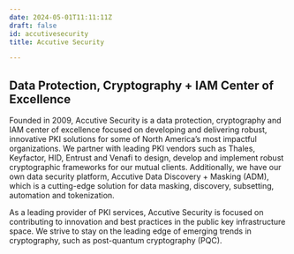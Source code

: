 ```yaml
---
date: 2024-05-01T11:11:11Z
draft: false
id: accutivesecurity
title: Accutive Security

---
```


## Data Protection, Cryptography + IAM Center of Excellence

Founded in 2009, Accutive Security is a data protection, cryptography and IAM center of excellence focused on developing and delivering robust, innovative PKI solutions for some of North America’s most impactful organizations. We partner with leading PKI vendors such as Thales, Keyfactor, HID, Entrust and Venafi to design, develop and implement robust cryptographic frameworks for our mutual clients. Additionally, we have our own data security platform, Accutive Data Discovery + Masking (ADM), which is a cutting-edge solution for data masking, discovery, subsetting, automation and tokenization.

As a leading provider of PKI services, Accutive Security is focused on contributing to innovation and best practices in the public key infrastructure space. We strive to stay on the leading edge of emerging trends in cryptography, such as post-quantum cryptography (PQC). 